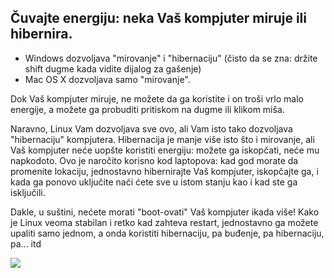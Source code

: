 

<div id="corps">

<h2>Čuvajte energiju: neka Vaš kompjuter miruje ili hibernira.</h2>

<ul>
<li>Windows dozvoljava "mirovanje" i "hibernaciju" (čisto da se zna: držite shift dugme kada vidite dijalog za gašenje)
</li>
<li>Mac OS X dozvoljava samo "mirovanje".</li>
</ul>

Dok Vaš kompjuter miruje, ne možete da ga koristite i on troši 
vrlo malo energije, a možete ga probuditi pritiskom na dugme ili klikom miša.

Naravno, Linux Vam dozvoljava sve ovo, ali Vam isto tako dozvoljava
"hibernaciju" kompjutera. Hibernacija je manje više isto što i mirovanje,
ali Vaš kompjuter neće uopšte koristiti energiju: možete ga iskopčati, 
neće mu napkodoto. Ovo je naročito korisno kod laptopova: kad god morate
da promenite lokaciju, jednostavno hibernirajte Vaš kompjuter, iskopčajte ga,
i kada ga ponovo uključite naći ćete sve u istom stanju kao i kad ste ga isključili.

Dakle, u suštini, nećete morati "boot-ovati" Vaš kompjuter ikada više!
Kako je Linux veoma stabilan i retko kad zahteva restart, jednostavno ga možete
upaliti samo jednom, a onda koristiti hibernaciju, pa buđenje, pa hibernaciju, pa...
itd

<img src="Images/suspend_hibernate_thumb.png" />

</div>


